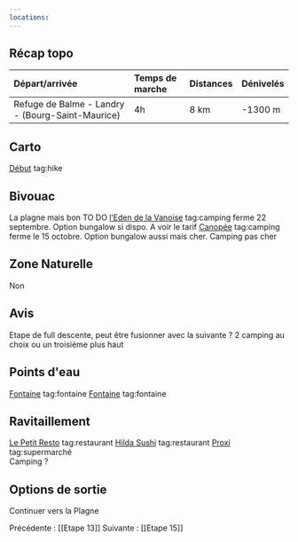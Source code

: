 ```yaml
---
locations: 
---
```

## Récap topo

| Départ/arrivée                                   | Temps de marche | Distances | Dénivelés |
| :----------------------------------------------- | :-------------- | :-------- | :-------- |
| Refuge de Balme - Landry - (Bourg-Saint-Maurice) | 4h              | 8 km      | -1300 m   |
## Carto  
[Début](geo:45.63241,6.669181) tag:hike

## Bivouac
La plagne mais bon TO DO
[l’Eden de la Vanoise](geo:45.576255,6.736182) tag:camping ferme 22 septembre. Option bungalow si dispo. A voir le tarif
[Canopée](geo:45.569068,6.739487) tag:camping ferme le 15 octobre. Option bungalow aussi mais cher. Camping pas cher
## Zone Naturelle
Non
## Avis
Etape de full descente, peut être fusionner avec la suivante ?
2 camping au choix ou un troisième plus haut
## Points d'eau
[Fontaine](geo:45.575159,6.694231) tag:fontaine 
[Fontaine](geo:45.570833,6.709637) tag:fontaine 
## Ravitaillement
[Le Petit Resto](geo:45.57606640481386,6.733425630372206) tag:restaurant 
[Hilda Sushi](geo:45.575424911454974,6.735810461886647) tag:restaurant 
[Proxi](geo:45.56956732880455,6.740129773819397) tag:supermarché  
Camping ?
## Options de sortie
Continuer vers la Plagne

Précédente : [[Etape 13]]
Suivante : [[Etape 15]]